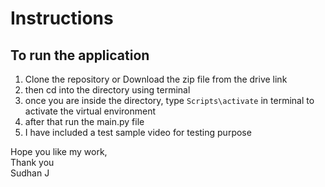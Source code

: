 # Instructions
## To run the application 
1. Clone the repository or Download the zip file from the drive link
2. then cd into the directory using terminal
3. once you are inside the directory, type ```Scripts\activate``` in terminal to activate the virtual environment
4. after that run the main.py file
5. I have included a test sample video for testing purpose


Hope you like my work,\
Thank you\
Sudhan J
